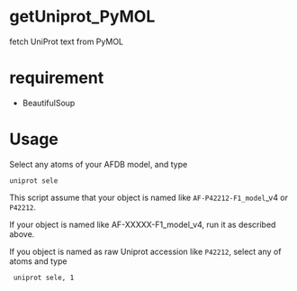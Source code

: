 # getUniprot_PyMOL
fetch UniProt text from PyMOL

# requirement

* BeautifulSoup

# Usage 

Select any atoms of your AFDB model, and type

``` uniprot sele ```

This script assume that your object is named like ```AF-P42212-F1_model```_v4 or ```P42212```.

If your object is named like AF-XXXXX-F1_model_v4, run it as described above.

If you object is named as raw Uniprot accession like ```P42212```, select any of atoms and type

``` uniprot sele, 1```

